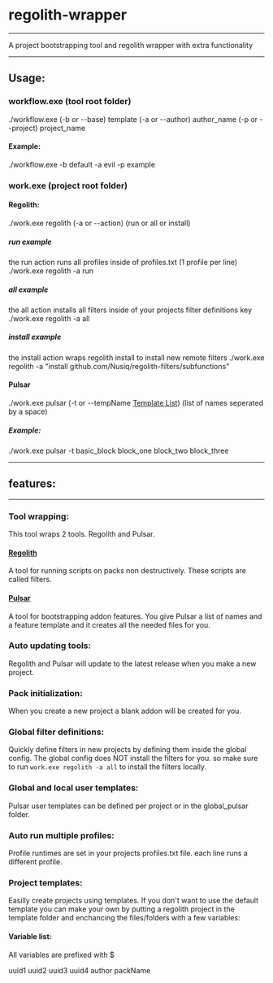 # regolith-wrapper
---
A project bootstrapping tool and regolith wrapper with extra functionality

---
## Usage:
### workflow.exe (tool root folder)
./workflow.exe (-b or --base) template (-a or --author) author_name (-p or --project) project_name
#### Example:
./workflow.exe -b default -a evil -p example
### work.exe (project root folder)
#### Regolith:
./work.exe regolith (-a or --action) (run or all or install)
##### run example
the run action runs all profiles inside of profiles.txt (1 profile per line)
./work.exe regolith -a run
##### all example
the all action installs all filters inside of your projects filter definitions key
./work.exe regolith -a all
##### install example
the install action wraps regolith install to install new remote filters
./work.exe regolith -a "install github.com/Nusiq/regolith-filters/subfunctions"
#### Pulsar
./work.exe pulsar (-t or --tempName [Template List](https://github.com/evilguy50/Pulsar/blob/main/template_info.txt)) (list of names seperated by a space)
##### Example:
./work.exe pulsar -t basic_block block_one block_two block_three

---
## features:
---
### Tool wrapping:
This tool wraps 2 tools.
Regolith and Pulsar.
#### [Regolith](https://github.com/Bedrock-OSS/regolith)
A tool for running scripts on packs non destructively. 
These scripts are called filters.
#### [Pulsar](https://github.com/evilguy50/Pulsar)
A tool for bootstrapping addon features. You give Pulsar a list of names and a feature template and it creates all the needed files for you.
### Auto updating tools:
Regolith and Pulsar will update to the latest release when you make a new project.
### Pack initialization:
When you create a new project a blank addon will be created for you.
### Global filter definitions:
Quickly define filters in new projects by defining them inside the global config.
The global config does NOT install the filters for you. so make sure to run ``work.exe regolith -a all`` to install the filters locally.
### Global and local user templates:
Pulsar user templates can be defined per project or in the global_pulsar folder.
### Auto run multiple profiles:
Profile runtimes are set in your projects profiles.txt file.
each line runs a different profile.
### Project templates:
Easilly create projects using templates.
If you don't want to use the default template you can make your own by putting a regolith project in the template folder and enchancing the files/folders with a few variables:
#### Variable list:
All variables are prefixed with $

uuid1
uuid2
uuid3
uuid4
author
packName
